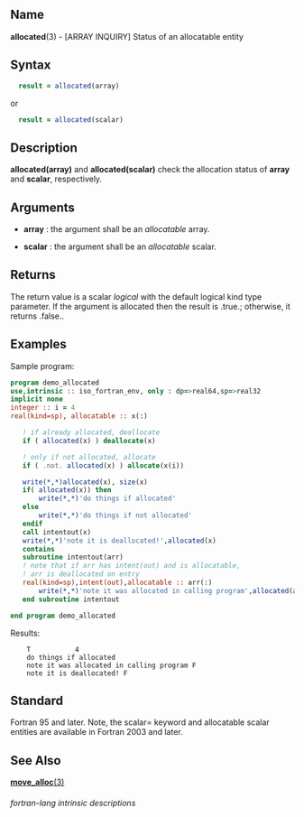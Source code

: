 ## __Name__

__allocated__(3) - \[ARRAY INQUIRY\] Status of an allocatable entity


## __Syntax__
```fortran
  result = allocated(array)
```
   or
```fortran
  result = allocated(scalar)
```
## __Description__

__allocated(array)__ and __allocated(scalar)__ check the allocation
status of __array__ and __scalar__, respectively.

## __Arguments__

  - __array__
    : the argument shall be an _allocatable_ array.

  - __scalar__
    : the argument shall be an _allocatable_ scalar.

## __Returns__

The return value is a scalar _logical_ with the default logical kind type
parameter. If the argument is allocated then the result is .true.;
otherwise, it returns .false..

## __Examples__

Sample program:

```fortran
program demo_allocated
use,intrinsic :: iso_fortran_env, only : dp=>real64,sp=>real32
implicit none
integer :: i = 4
real(kind=sp), allocatable :: x(:)

   ! if already allocated, deallocate
   if ( allocated(x) ) deallocate(x)

   ! only if not allocated, allocate
   if ( .not. allocated(x) ) allocate(x(i))

   write(*,*)allocated(x), size(x)
   if( allocated(x)) then
       write(*,*)'do things if allocated'
   else
       write(*,*)'do things if not allocated'
   endif
   call intentout(x)
   write(*,*)'note it is deallocated!',allocated(x)
   contains
   subroutine intentout(arr)
   ! note that if arr has intent(out) and is allocatable,
   ! arr is deallocated on entry
   real(kind=sp),intent(out),allocatable :: arr(:)
       write(*,*)'note it was allocated in calling program',allocated(arr)
   end subroutine intentout

end program demo_allocated
```
  Results:
```text
    T           4
    do things if allocated
    note it was allocated in calling program F
    note it is deallocated! F
```

## __Standard__

Fortran 95 and later. Note, the scalar= keyword and allocatable
scalar entities are available in Fortran 2003 and later.

## __See Also__

[__move\_alloc__(3)](MOVE_ALLOC)

###### fortran-lang intrinsic descriptions
